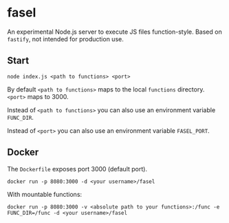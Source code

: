 # fasel

An experimental Node.js server to execute JS files function-style. Based on `fastify`, not intended for production use.

## Start

```
node index.js <path to functions> <port>
```

By default `<path to functions>` maps to the local `functions` directory. `<port>` maps to 3000.

Instead of `<path to functions>` you can also use an environment variable `FUNC_DIR`.

Instead of `<port>` you can also use an environment variable `FASEL_PORT`.

## Docker

The `Dockerfile` exposes port 3000 (default port).

```
docker run -p 8080:3000 -d <your username>/fasel
```

With mountable functions:

```
docker run -p 8080:3000 -v <absolute path to your functions>:/func -e FUNC_DIR=/func -d <your username>/fasel 
```
